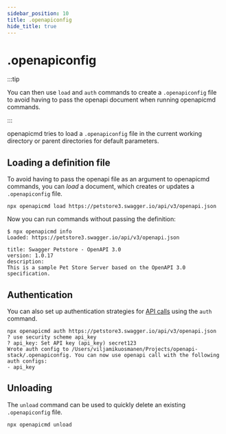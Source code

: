 ```yaml
---
sidebar_position: 10
title: .openapiconfig
hide_title: true
---
```


# .openapiconfig

:::tip

You can then use `load` and `auth` commands to create a `.openapiconfig` file to avoid having to pass the openapi document when running openapicmd commands.

:::

openapicmd tries to load a `.openapiconfig` file in the current working directory or parent directories for default parameters.

## Loading a definition file

To avoid having to pass the openapi file as an argument to openapicmd commands, you can _load_ a document, which creates or updates a `.openapiconfig` file.

```
npx openapicmd load https://petstore3.swagger.io/api/v3/openapi.json
```

Now you can run commands without passing the definition:

```
$ npx openapicmd info
Loaded: https://petstore3.swagger.io/api/v3/openapi.json

title: Swagger Petstore - OpenAPI 3.0
version: 1.0.17
description:
This is a sample Pet Store Server based on the OpenAPI 3.0 specification.
```

## Authentication

You can also set up authentication strategies for [API calls](/docs/openapicmd/call#authorization) using the `auth` command.

```
npx openapicmd auth https://petstore3.swagger.io/api/v3/openapi.json
? use security scheme api_key
? api_key: Set API key (api_key) secret123
Wrote auth config to /Users/viljamikuosmanen/Projects/openapi-stack/.openapiconfig. You can now use openapi call with the following auth configs:
- api_key
```

## Unloading

The `unload` command can be used to quickly delete an existing `.openapiconfig` file.

```
npx openapicmd unload
```
